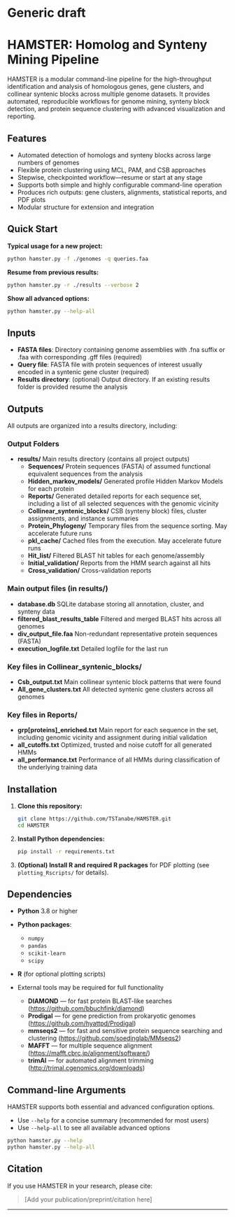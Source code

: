 # Generic draft
# HAMSTER: Homolog and Synteny Mining Pipeline

HAMSTER is a modular command-line pipeline for the high-throughput identification and analysis of homologous genes, gene clusters, and collinear syntenic blocks across multiple genome datasets. It provides automated, reproducible workflows for genome mining, synteny block detection, and protein sequence clustering with advanced visualization and reporting.

## Features

- Automated detection of homologs and synteny blocks across large numbers of genomes
- Flexible protein clustering using MCL, PAM, and CSB approaches
- Stepwise, checkpointed workflow—resume or start at any stage
- Supports both simple and highly configurable command-line operation
- Produces rich outputs: gene clusters, alignments, statistical reports, and PDF plots
- Modular structure for extension and integration

## Quick Start

**Typical usage for a new project:**
```bash
python hamster.py -f ./genomes -q queries.faa
```

**Resume from previous results:**
```bash
python hamster.py -r ./results --verbose 2
```

**Show all advanced options:**
```bash
python hamster.py --help-all
```

## Inputs

- **FASTA files**: Directory containing genome assemblies with .fna suffix or .faa with corresponding .gff files (required)
- **Query file**: FASTA file with protein sequences of interest usually encoded in a syntenic gene cluster (required)
- **Results directory**: (optional) Output directory. If an existing results folder is provided resume the analysis

## Outputs

All outputs are organized into a results directory, including:

### Output Folders

- **results/** 
  Main results directory (contains all project outputs)
    - **Sequences/**
      Protein sequences (FASTA) of assumed functional equivalent sequences from the analysis
    - **Hidden_markov_models/** 
      Generated profile Hidden Markov Models for each protein
    - **Reports/** 
      Generated detailed reports for each sequence set, including a list of all selected sequences with the genomic vicinity
    - **Collinear_syntenic_blocks/** 
      CSB (synteny block) files, cluster assignments, and instance summaries
    - **Protein_Phylogeny/** 
      Temporary files from the sequence sorting. May accelerate future runs
    - **pkl_cache/** 
      Cached files from the execution. May accelerate future runs
    - **Hit_list/** 
      Filtered BLAST hit tables for each genome/assembly
    - **Initial_validation/** 
      Reports from the HMM search against all hits
    - **Cross_validation/** 
      Cross-validation reports

### Main output files (in results/)

- **database.db** 
  SQLite database storing all annotation, cluster, and synteny data
- **filtered_blast_results_table** 
  Filtered and merged BLAST hits across all genomes
- **div_output_file.faa** 
  Non-redundant representative protein sequences (FASTA)
- **execution_logfile.txt** 
  Detailed logfile for the last run

### Key files in Collinear_syntenic_blocks/

- **Csb_output.txt** 
  Main collinear syntenic block patterns that were found
- **All_gene_clusters.txt** 
  All detected syntenic gene clusters across all genomes

### Key files in Reports/

- **grp[proteins]_enriched.txt** 
  Main report for each sequence in the set, including genomic vicinity and assignment during initial validation
- **all_cutoffs.txt** 
  Optimized, trusted and noise cutoff for all generated HMMs
- **all_performance.txt** 
  Performance of all HMMs during classification of the underlying training data
  
## Installation

1. **Clone this repository:**
    ```bash
    git clone https://github.com/TSTanabe/HAMSTER.git
    cd HAMSTER
    ```

2. **Install Python dependencies:**
    ```bash
    pip install -r requirements.txt
    ```

3. **(Optional) Install R and required R packages** for PDF plotting (see `plotting_Rscripts/` for details).

## Dependencies

- **Python** 3.8 or higher
- **Python packages**:
  - `numpy`
  - `pandas`
  - `scikit-learn`
  - `scipy`
- **R** (for optional plotting scripts)
- External tools may be required for full functionality 

  - **DIAMOND** — for fast protein BLAST-like searches (https://github.com/bbuchfink/diamond)
  - **Prodigal** — for gene prediction from prokaryotic genomes (https://github.com/hyattpd/Prodigal)
  - **mmseqs2** — for fast and sensitive protein sequence searching and clustering (https://github.com/soedinglab/MMseqs2)
  - **MAFFT** — for multiple sequence alignment (https://mafft.cbrc.jp/alignment/software/)
  - **trimAl** — for automated alignment trimming (http://trimal.cgenomics.org/downloads)

## Command-line Arguments

HAMSTER supports both essential and advanced configuration options.
- Use `--help` for a concise summary (recommended for most users)
- Use `--help-all` to see all available advanced options

```bash
python hamster.py --help
python hamster.py --help-all
```

## Citation

If you use HAMSTER in your research, please cite:

> [Add your publication/preprint/citation here]

---

